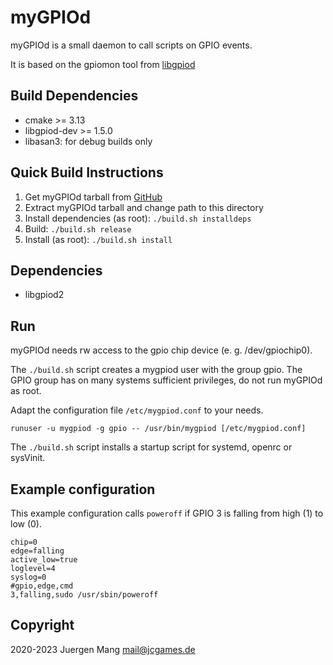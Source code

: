 # myGPIOd

myGPIOd is a small daemon to call scripts on GPIO events.

It is based on the gpiomon tool from [libgpiod](https://git.kernel.org/pub/scm/libs/libgpiod/libgpiod.git/about/)

## Build Dependencies

- cmake >= 3.13
- libgpiod-dev >= 1.5.0
- libasan3: for debug builds only

## Quick Build Instructions

1. Get myGPIOd tarball from [GitHub](https://github.com/jcorporation/myGPIOd/releases/latest)
2. Extract myGPIOd tarball and change path to this directory
3. Install dependencies (as root): `./build.sh installdeps`
4. Build: `./build.sh release`
5. Install (as root): `./build.sh install`

## Dependencies

- libgpiod2

## Run

myGPIOd needs rw access to the gpio chip device (e. g. /dev/gpiochip0).

The `./build.sh` script creates a mygpiod user with the group gpio. The GPIO group has on many systems sufficient privileges, do not run myGPIOd as root.

Adapt the configuration file `/etc/mygpiod.conf` to your needs.

```
runuser -u mygpiod -g gpio -- /usr/bin/mygpiod [/etc/mygpiod.conf]
```

The `./build.sh` script installs a startup script for systemd, openrc or sysVinit.

## Example configuration

This example configuration calls `poweroff` if GPIO 3 is falling from high (1) to low (0).

```
chip=0
edge=falling
active_low=true
loglevel=4
syslog=0
#gpio,edge,cmd
3,falling,sudo /usr/sbin/poweroff 
```

## Copyright

2020-2023 Juergen Mang <mail@jcgames.de>
